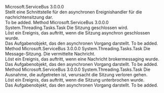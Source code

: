 <Type Name="IMessageSessionAsyncHandler" FullName="Microsoft.ServiceBus.Messaging.IMessageSessionAsyncHandler">
  <TypeSignature Language="C#" Value="public interface IMessageSessionAsyncHandler" />
  <TypeSignature Language="ILAsm" Value=".class public interface auto ansi abstract IMessageSessionAsyncHandler" />
  <TypeSignature Language="DocId" Value="T:Microsoft.ServiceBus.Messaging.IMessageSessionAsyncHandler" />
  <TypeSignature Language="VB.NET" Value="Public Interface IMessageSessionAsyncHandler" />
  <TypeSignature Language="F#" Value="type IMessageSessionAsyncHandler = interface" />
  <AssemblyInfo>
    <AssemblyName>Microsoft.ServiceBus</AssemblyName>
    <AssemblyVersion>3.0.0.0</AssemblyVersion>
  </AssemblyInfo>
  <Interfaces />
  <Docs>
    <summary>Stellt eine Schnittstelle für den asynchronen Ereignishandler für die nachrichtensitzung dar.</summary>
    <remarks>To be added.</remarks>
  </Docs>
  <Members>
    <Member MemberName="OnCloseSessionAsync">
      <MemberSignature Language="C#" Value="public System.Threading.Tasks.Task OnCloseSessionAsync (Microsoft.ServiceBus.Messaging.MessageSession session);" />
      <MemberSignature Language="ILAsm" Value=".method public hidebysig newslot virtual instance class System.Threading.Tasks.Task OnCloseSessionAsync(class Microsoft.ServiceBus.Messaging.MessageSession session) cil managed" />
      <MemberSignature Language="DocId" Value="M:Microsoft.ServiceBus.Messaging.IMessageSessionAsyncHandler.OnCloseSessionAsync(Microsoft.ServiceBus.Messaging.MessageSession)" />
      <MemberSignature Language="VB.NET" Value="Public Function OnCloseSessionAsync (session As MessageSession) As Task" />
      <MemberSignature Language="F#" Value="abstract member OnCloseSessionAsync : Microsoft.ServiceBus.Messaging.MessageSession -&gt; System.Threading.Tasks.Task" Usage="iMessageSessionAsyncHandler.OnCloseSessionAsync session" />
      <MemberType>Method</MemberType>
      <AssemblyInfo>
        <AssemblyName>Microsoft.ServiceBus</AssemblyName>
        <AssemblyVersion>3.0.0.0</AssemblyVersion>
      </AssemblyInfo>
      <ReturnValue>
        <ReturnType>System.Threading.Tasks.Task</ReturnType>
      </ReturnValue>
      <Parameters>
        <Parameter Name="session" Type="Microsoft.ServiceBus.Messaging.MessageSession" />
      </Parameters>
      <Docs>
        <param name="session">Die Sitzung geschlossen wird.</param>
        <summary>Löst ein Ereignis, das auftritt, wenn die Sitzung asynchron geschlossen wurde.</summary>
        <returns>Das Aufgabenobjekt, das den asynchronen Vorgang darstellt.</returns>
        <remarks>To be added.</remarks>
      </Docs>
    </Member>
    <Member MemberName="OnMessageAsync">
      <MemberSignature Language="C#" Value="public System.Threading.Tasks.Task OnMessageAsync (Microsoft.ServiceBus.Messaging.MessageSession session, Microsoft.ServiceBus.Messaging.BrokeredMessage message);" />
      <MemberSignature Language="ILAsm" Value=".method public hidebysig newslot virtual instance class System.Threading.Tasks.Task OnMessageAsync(class Microsoft.ServiceBus.Messaging.MessageSession session, class Microsoft.ServiceBus.Messaging.BrokeredMessage message) cil managed" />
      <MemberSignature Language="DocId" Value="M:Microsoft.ServiceBus.Messaging.IMessageSessionAsyncHandler.OnMessageAsync(Microsoft.ServiceBus.Messaging.MessageSession,Microsoft.ServiceBus.Messaging.BrokeredMessage)" />
      <MemberSignature Language="VB.NET" Value="Public Function OnMessageAsync (session As MessageSession, message As BrokeredMessage) As Task" />
      <MemberSignature Language="F#" Value="abstract member OnMessageAsync : Microsoft.ServiceBus.Messaging.MessageSession * Microsoft.ServiceBus.Messaging.BrokeredMessage -&gt; System.Threading.Tasks.Task" Usage="iMessageSessionAsyncHandler.OnMessageAsync (session, message)" />
      <MemberType>Method</MemberType>
      <AssemblyInfo>
        <AssemblyName>Microsoft.ServiceBus</AssemblyName>
        <AssemblyVersion>3.0.0.0</AssemblyVersion>
      </AssemblyInfo>
      <ReturnValue>
        <ReturnType>System.Threading.Tasks.Task</ReturnType>
      </ReturnValue>
      <Parameters>
        <Parameter Name="session" Type="Microsoft.ServiceBus.Messaging.MessageSession" />
        <Parameter Name="message" Type="Microsoft.ServiceBus.Messaging.BrokeredMessage" />
      </Parameters>
      <Docs>
        <param name="session">Die Message-Sitzung.</param>
        <param name="message">Die vermittelte Nachricht.</param>
        <summary>Löst ein Ereignis, das auftritt, wenn eine Nachricht brokermessaging wurde.</summary>
        <returns>Das Aufgabenobjekt, das den asynchronen Vorgang darstellt.</returns>
        <remarks>To be added.</remarks>
      </Docs>
    </Member>
    <Member MemberName="OnSessionLostAsync">
      <MemberSignature Language="C#" Value="public System.Threading.Tasks.Task OnSessionLostAsync (Exception exception);" />
      <MemberSignature Language="ILAsm" Value=".method public hidebysig newslot virtual instance class System.Threading.Tasks.Task OnSessionLostAsync(class System.Exception exception) cil managed" />
      <MemberSignature Language="DocId" Value="M:Microsoft.ServiceBus.Messaging.IMessageSessionAsyncHandler.OnSessionLostAsync(System.Exception)" />
      <MemberSignature Language="F#" Value="abstract member OnSessionLostAsync : Exception -&gt; System.Threading.Tasks.Task" Usage="iMessageSessionAsyncHandler.OnSessionLostAsync exception" />
      <MemberType>Method</MemberType>
      <AssemblyInfo>
        <AssemblyName>Microsoft.ServiceBus</AssemblyName>
        <AssemblyVersion>3.0.0.0</AssemblyVersion>
      </AssemblyInfo>
      <ReturnValue>
        <ReturnType>System.Threading.Tasks.Task</ReturnType>
      </ReturnValue>
      <Parameters>
        <Parameter Name="exception" Type="System.Exception" />
      </Parameters>
      <Docs>
        <param name="exception">Die Ausnahme, die aufgetreten ist, verursacht die Sitzung verloren gehen.</param>
        <summary>Löst ein Ereignis, das auftritt, wenn die Sitzung unterbrochen wurde.</summary>
        <returns>Das Aufgabenobjekt, das den asynchronen Vorgang darstellt.</returns>
        <remarks>To be added.</remarks>
      </Docs>
    </Member>
  </Members>
</Type>